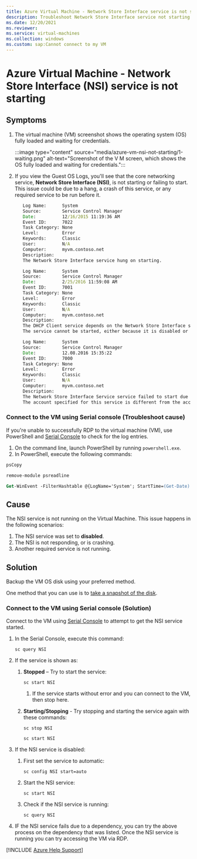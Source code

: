 ```yaml
---
title: Azure Virtual Machine - Network Store Interface service is not starting
description: Troubleshoot Network Store Interface service not starting
ms.date: 12/20/2021
ms.reviewer: 
ms.service: virtual-machines
ms.collection: windows
ms.custom: sap:Cannot connect to my VM
---
```


# Azure Virtual Machine - Network Store Interface (NSI) service is not starting

## Symptoms

1. The virtual machine (VM) screenshot shows the operating system (OS) fully loaded and waiting for credentials.

   :::image type="content" source="media/azure-vm-nsi-not-starting/1-waiting.png" alt-text="Screenshot of the V M screen, which shows the OS fully loaded and waiting for credentials.":::

2. If you view the Guest OS Logs, you'll see that the core networking service, **Network Store Interface (NSI)**, is not starting or failing to start. This issue could be due to a hang, a crash of this service, or any required service to be run before it.

   ```cmd
      Log Name:      System
      Source:        Service Control Manager
      Date:          12/16/2015 11:19:36 AM
      Event ID:      7022
      Task Category: None
      Level:         Error
      Keywords:      Classic
      User:          N/A
      Computer:      myvm.contoso.net
      Description:
      The Network Store Interface service hung on starting.
   ```

   ```cmd
      Log Name:      System
      Source:        Service Control Manager
      Date:          2/25/2016 11:59:08 AM
      Event ID:      7001
      Task Category: None
      Level:         Error
      Keywords:      Classic
      User:          N/A
      Computer:      myvm.contoso.net
      Description:
      The DHCP Client service depends on the Network Store Interface service which failed to start because of the following error: 
      The service cannot be started, either because it is disabled or because it has no enabled devices associated with it.
   ```

   ```cmd
      Log Name:      System
      Source:        Service Control Manager
      Date:          12.08.2016 15:35:22
      Event ID:      7000
      Task Category: None
      Level:         Error
      Keywords:      Classic
      User:          N/A
      Computer:      myvm.contoso.net
      Description:
      The Network Store Interface Service service failed to start due to the following error: 
      The account specified for this service is different from the account specified for other services running in the same process.
   ```

### Connect to the VM using Serial console (Troubleshoot cause)

If you're unable to successfully RDP to the virtual machine (VM), use PowerShell and [Serial Console](/azure/virtual-machines/troubleshooting/serial-console-windows) to check for the log entries.

1. On the command line, launch PowerShell by running `powershell.exe`.
2. In PowerShell, execute the following commands:

```ps
psCopy
```

```ps
remove-module psreadline
```

```ps
Get-WinEvent -FilterHashtable @{LogName='System'; StartTime=(Get-Date).AddDays(-1); ProviderName='Service Control Manager'}
```

## Cause

The NSI service is not running on the Virtual Machine. This issue happens in the following scenarios:

1. The NSI service was set to **disabled**.
2. The NSI is not responding, or is crashing.
3. Another required service is not running.

## Solution

Backup the VM OS disk using your preferred method.

One method that you can use is to [take a snapshot of the disk](/azure/virtual-machines/windows/snapshot-copy-managed-disk).

### Connect to the VM using Serial console (Solution)

Connect to the VM using [Serial Console](/azure/virtual-machines/troubleshooting/serial-console-windows) to attempt to get the NSI service started.

1. In the Serial Console, execute this command:

   `sc query NSI`

2. If the service is shown as:

   1. **Stopped** – Try to start the service:

      `sc start NSI`

      1. If the service starts without error and you can connect to the VM, then stop here.

   2. **Starting/Stopping** - Try stopping and starting the service again with these commands:

      `sc stop NSI`

      `sc start NSI`

3. If the NSI service is disabled:

   1. First set the service to automatic:

      `sc config NSI start=auto`

   1. Start the NSI service:

      `sc start NSI`

   1. Check if the NSI service is running:

      `sc query NSI`

4. IF the NSI service fails due to a dependency, you can try the above process on the dependency that was listed.
Once the NSI service is running you can try accessing the VM via RDP.

[!INCLUDE [Azure Help Support](../../../includes/azure-help-support.md)]

